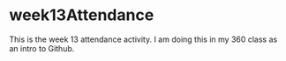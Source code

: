 # week13Attendance
This is the week 13 attendance activity. I am doing this in my 360 class as an intro to Github.
